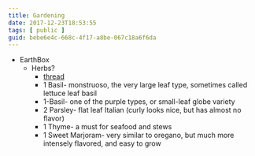 ```yaml
---
title: Gardening
date: 2017-12-23T18:53:55
tags: [ public ]
guid: bebe6e4c-668c-4f17-a8be-067c18a6f6da
---
```



<!--more-->

 * EarthBox
   * Herbs?
     * [thread](http://forum.earthbox.com/index.php?topic=5085.msg42389#msg42389)
     * 1 Basil- monstruoso, the very large leaf type, sometimes called lettuce leaf basil
     * 1-Basil- one of the purple types, or small-leaf globe variety
     * 2 Parsley- flat leaf Italian (curly looks nice, but has almost no flavor)
     * 1 Thyme- a must for seafood and stews
     * 1 Sweet Marjoram- very similar to oregano, but much more intensely flavored, and easy to grow
